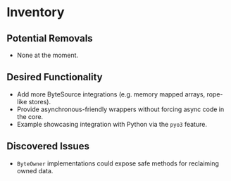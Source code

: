 # Inventory

## Potential Removals
- None at the moment.

## Desired Functionality
- Add more ByteSource integrations (e.g. memory mapped arrays, rope-like stores).
- Provide asynchronous-friendly wrappers without forcing async code in the core.
- Example showcasing integration with Python via the `pyo3` feature.

## Discovered Issues
- `ByteOwner` implementations could expose safe methods for reclaiming owned data.
